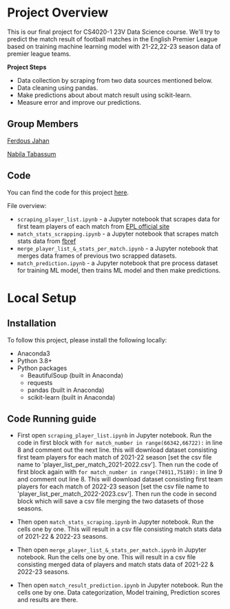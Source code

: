 # Project Overview

This is our final project for CS4020-1 23V Data Science course. We'll try to predict the match result of football matches in the English Premier League based on training machine learning model with 21-22,22-23 season data of premier league teams.  

**Project Steps**
 
* Data collection by scraping from two data sources mentioned below.
* Data cleaning using pandas.
* Make predictions about about match result using scikit-learn.
* Measure error and improve our predictions.


## Group Members

[Ferdous Jahan](ferdousjahan2@gmail.com)

[Nabila Tabassum](nabilatabassum147@gmail.com)
## Code

You can find the code for this project [here](https://github.com/Ferdous-Jahan/CS4020-1_23V_Data_Science_Project).

File overview:

* `scraping_player_list.ipynb` - a Jupyter notebook that scrapes data for first team players of each match from [EPL official site](https://www.premierleague.com)
* `match_stats_scrapping.ipynb` - a Jupyter notebook that scrapes match stats data from [fbref](https://fbref.com/en/)
* `merge_player_list_&_stats_per_match.ipynb` - a Jupyter notebook that merges data frames of previous two scrapped datasets.
* `match_prediction.ipynb` - a Jupyter notebook that pre process dataset for training ML model, then trains ML model and then make predictions.

# Local Setup

## Installation

To follow this project, please install the following locally:

* Anaconda3
* Python 3.8+
* Python packages
    * BeautifulSoup (built in Anaconda)
    * requests
    * pandas (built in Anaconda)
    * scikit-learn (built in Anaconda)

## Code Running guide

* First open `scraping_player_list.ipynb` in Jupyter notebook. Run the code in first block with `for match_number in range(66342,66722):` in line 8 and comment out the next line. this will download dataset consisting first team players for each match of 2021-22 season [set the csv file name to 'player_list_per_match_2021-2022.csv']. Then run the code of first block again with `for match_number in range(74911,75189):` in line 9 and comment out line 8. This will download dataset consisting first team players for each match of 2022-23 season [set the csv file name to 'player_list_per_match_2022-2023.csv']. Then run the code in second block which will save a csv file merging the two datasets of those seasons.

* Then open `match_stats_scraping.ipynb` in Jupyter notebook. Run the cells one by one. This will result in a csv file consisting match stats data of 2021-22 & 2022-23 seasons.

* Then open `merge_player_list_&_stats_per_match.ipynb` in Jupyter notebook. Run the cells one by one. This will result in a csv file consisting merged data of players and match stats data of 2021-22 & 2022-23 seasons.

* Then open `match_result_prediction.ipynb` in Jupyter notebook. Run the cells one by one. Data categorization, Model training, Prediction scores and results are there.
